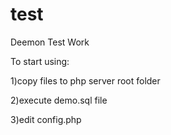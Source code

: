test
====
Deemon Test Work

To start using:

1)copy files to php server root folder

2)execute demo.sql file

3)edit config.php
